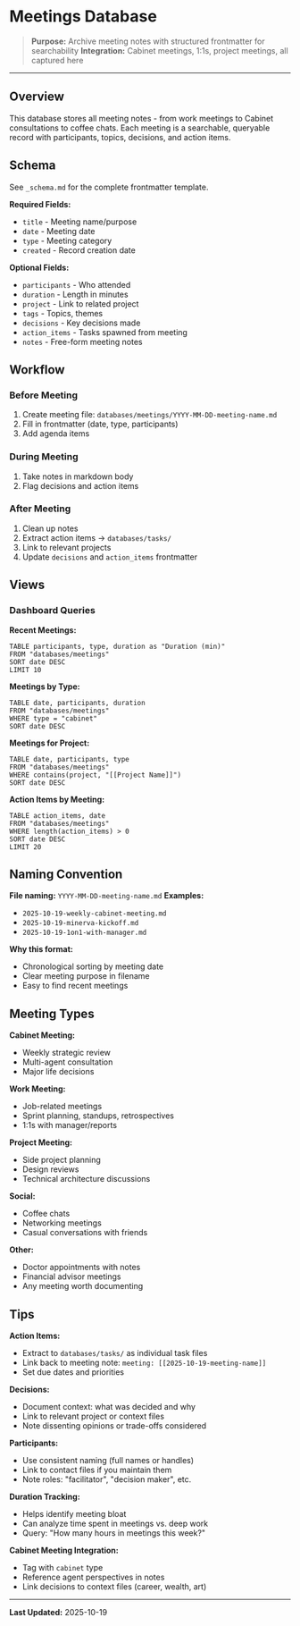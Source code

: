 # Meetings Database

> **Purpose:** Archive meeting notes with structured frontmatter for searchability
> **Integration:** Cabinet meetings, 1:1s, project meetings, all captured here

---

## Overview

This database stores all meeting notes - from work meetings to Cabinet consultations to coffee chats. Each meeting is a searchable, queryable record with participants, topics, decisions, and action items.

## Schema

See `_schema.md` for the complete frontmatter template.

**Required Fields:**
- `title` - Meeting name/purpose
- `date` - Meeting date
- `type` - Meeting category
- `created` - Record creation date

**Optional Fields:**
- `participants` - Who attended
- `duration` - Length in minutes
- `project` - Link to related project
- `tags` - Topics, themes
- `decisions` - Key decisions made
- `action_items` - Tasks spawned from meeting
- `notes` - Free-form meeting notes

## Workflow

### Before Meeting
1. Create meeting file: `databases/meetings/YYYY-MM-DD-meeting-name.md`
2. Fill in frontmatter (date, type, participants)
3. Add agenda items

### During Meeting
1. Take notes in markdown body
2. Flag decisions and action items

### After Meeting
1. Clean up notes
2. Extract action items → `databases/tasks/`
3. Link to relevant projects
4. Update `decisions` and `action_items` frontmatter

## Views

### Dashboard Queries

**Recent Meetings:**
```dataview
TABLE participants, type, duration as "Duration (min)"
FROM "databases/meetings"
SORT date DESC
LIMIT 10
```

**Meetings by Type:**
```dataview
TABLE date, participants, duration
FROM "databases/meetings"
WHERE type = "cabinet"
SORT date DESC
```

**Meetings for Project:**
```dataview
TABLE date, participants, type
FROM "databases/meetings"
WHERE contains(project, "[[Project Name]]")
SORT date DESC
```

**Action Items by Meeting:**
```dataview
TABLE action_items, date
FROM "databases/meetings"
WHERE length(action_items) > 0
SORT date DESC
LIMIT 20
```

## Naming Convention

**File naming:** `YYYY-MM-DD-meeting-name.md`
**Examples:**
- `2025-10-19-weekly-cabinet-meeting.md`
- `2025-10-19-minerva-kickoff.md`
- `2025-10-19-1on1-with-manager.md`

**Why this format:**
- Chronological sorting by meeting date
- Clear meeting purpose in filename
- Easy to find recent meetings

## Meeting Types

**Cabinet Meeting:**
- Weekly strategic review
- Multi-agent consultation
- Major life decisions

**Work Meeting:**
- Job-related meetings
- Sprint planning, standups, retrospectives
- 1:1s with manager/reports

**Project Meeting:**
- Side project planning
- Design reviews
- Technical architecture discussions

**Social:**
- Coffee chats
- Networking meetings
- Casual conversations with friends

**Other:**
- Doctor appointments with notes
- Financial advisor meetings
- Any meeting worth documenting

## Tips

**Action Items:**
- Extract to `databases/tasks/` as individual task files
- Link back to meeting note: `meeting: [[2025-10-19-meeting-name]]`
- Set due dates and priorities

**Decisions:**
- Document context: what was decided and why
- Link to relevant project or context files
- Note dissenting opinions or trade-offs considered

**Participants:**
- Use consistent naming (full names or handles)
- Link to contact files if you maintain them
- Note roles: "facilitator", "decision maker", etc.

**Duration Tracking:**
- Helps identify meeting bloat
- Can analyze time spent in meetings vs. deep work
- Query: "How many hours in meetings this week?"

**Cabinet Meeting Integration:**
- Tag with `cabinet` type
- Reference agent perspectives in notes
- Link decisions to context files (career, wealth, art)

---

**Last Updated:** 2025-10-19
